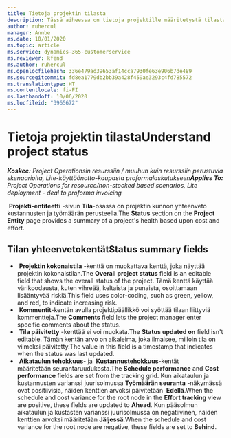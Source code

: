 ```yaml
---
title: Tietoja projektin tilasta
description: Tässä aiheessa on tietoja projektille määritetystä tilasta Dynamics 365 Project Operationsissa.
author: ruhercul
manager: Annbe
ms.date: 10/01/2020
ms.topic: article
ms.service: dynamics-365-customerservice
ms.reviewer: kfend
ms.author: ruhercul
ms.openlocfilehash: 336e479ad39653af14cca7930fe63e906b7de489
ms.sourcegitcommit: fd8ea1779db2bb39a428f459ae3293c4fd785572
ms.translationtype: HT
ms.contentlocale: fi-FI
ms.lasthandoff: 10/06/2020
ms.locfileid: "3965672"
---
```

# <a name="understand-project-status"></a><span data-ttu-id="7e7cb-103">Tietoja projektin tilasta</span><span class="sxs-lookup"><span data-stu-id="7e7cb-103">Understand project status</span></span>

<span data-ttu-id="7e7cb-104">_**Koskee:** Project Operationsin resurssiin / muuhun kuin resurssiin perustuvia skenaarioita, Lite-käyttöönotto-kaupasta proformalaskutukseen_</span><span class="sxs-lookup"><span data-stu-id="7e7cb-104">_**Applies To:** Project Operations for resource/non-stocked based scenarios, Lite deployment - deal to proforma invoicing_</span></span>


<span data-ttu-id="7e7cb-105"> **Projekti-entiteetti** -sivun **Tila**-osassa on projektin kunnon yhteenveto kustannusten ja työmäärän perusteella.</span><span class="sxs-lookup"><span data-stu-id="7e7cb-105">The **Status** section on the **Project Entity** page provides a summary of a project's health based upon cost and effort.</span></span>


## <a name="status-summary-fields"></a><span data-ttu-id="7e7cb-106">Tilan yhteenvetokentät</span><span class="sxs-lookup"><span data-stu-id="7e7cb-106">Status summary fields</span></span>

- <span data-ttu-id="7e7cb-107"> **Projektin kokonaistila** -kenttä on muokattava kenttä, joka näyttää projektin kokonaistilan.</span><span class="sxs-lookup"><span data-stu-id="7e7cb-107">The **Overall project status** field is an editable field that shows the overall status of the project.</span></span> <span data-ttu-id="7e7cb-108">Tämä kenttä käyttää värikoodausta, kuten vihreää, keltaista ja punaista, osoittamaan lisääntyvää riskiä.</span><span class="sxs-lookup"><span data-stu-id="7e7cb-108">This field uses color-coding, such as green, yellow, and red, to indicate increasing risk.</span></span> 
- <span data-ttu-id="7e7cb-109"> **Kommentit**-kentän avulla projektipäällikkö voi syöttää tilaan liittyviä kommentteja.</span><span class="sxs-lookup"><span data-stu-id="7e7cb-109">The **Comments** field lets the project manager enter specific comments about the status.</span></span> 
- <span data-ttu-id="7e7cb-110"> **Tila päivitetty** -kenttää ei voi muokata.</span><span class="sxs-lookup"><span data-stu-id="7e7cb-110">The **Status updated on** field isn't editable.</span></span> <span data-ttu-id="7e7cb-111">Tämän kentän arvo on aikaleima, joka ilmaisee, milloin tila on viimeksi päivitetty.</span><span class="sxs-lookup"><span data-stu-id="7e7cb-111">The value in this field is a timestamp that indicates when the status was last updated.</span></span>
- <span data-ttu-id="7e7cb-112"> **Aikataulun tehokkuus**- ja  **Kustannustehokkuus**-kentät määritetään seurantaruudukosta.</span><span class="sxs-lookup"><span data-stu-id="7e7cb-112">The **Schedule performance** and **Cost performance** fields are set from the tracking grid.</span></span> <span data-ttu-id="7e7cb-113">Kun aikataulun ja kustannusten varianssi juurisolmussa **Työmäärän seuranta** -näkymässä ovat positiivisia, näiden kenttien arvoksi päivitetään  **Edellä**.</span><span class="sxs-lookup"><span data-stu-id="7e7cb-113">When the schedule and cost variance for the root node in the **Effort tracking** view are positive, these fields are updated to **Ahead**.</span></span> <span data-ttu-id="7e7cb-114">Kun pääsolmun aikataulun ja kustasten varianssi juurisolmussa on negatiivinen, näiden kenttien arvoksi määritetään **Jäljessä**.</span><span class="sxs-lookup"><span data-stu-id="7e7cb-114">When the schedule and cost variance for the root node are negative, these fields are set to **Behind**.</span></span>
